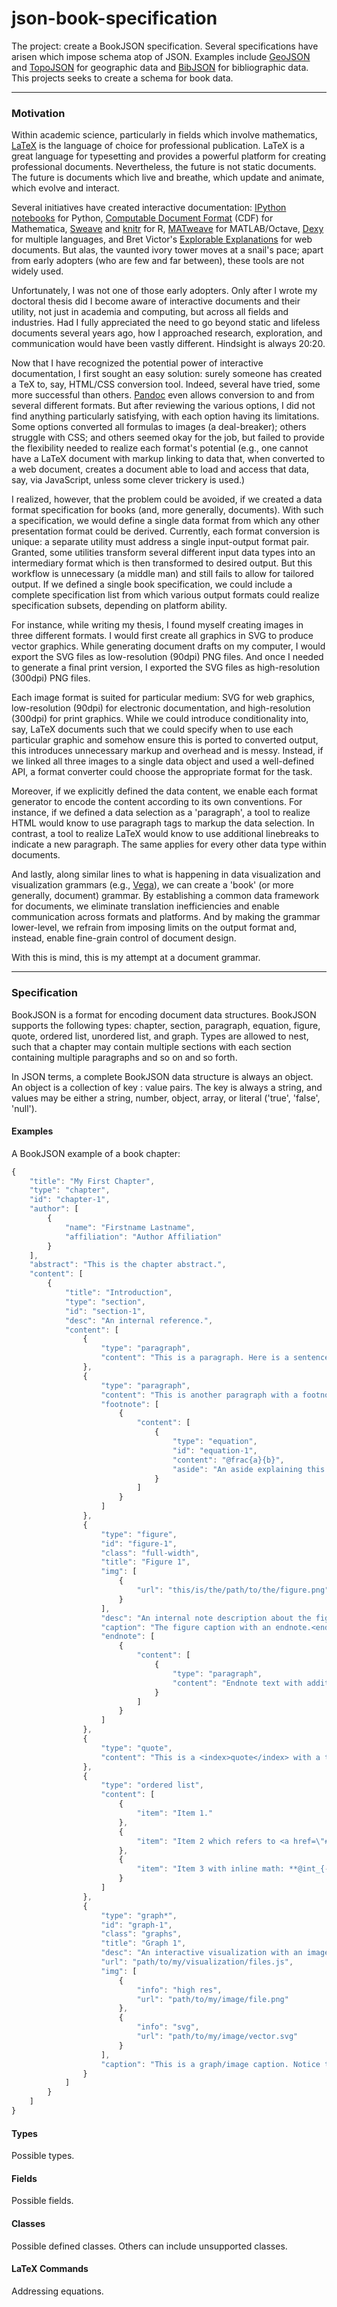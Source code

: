 json-book-specification
================

The project: create a BookJSON specification. Several specifications have arisen which impose schema atop of JSON. Examples include <a href="http://geojson.org/" target="_blank">GeoJSON</a> and <a href="https://github.com/mbostock/topojson" target="_blank">TopoJSON</a> for geographic data and <a href="http://www.bibjson.org/" target="_blank">BibJSON</a> for bibliographic data. This projects seeks to create a schema for book data.


---

### Motivation

Within academic science, particularly in fields which involve mathematics, <a href="http://www.latex-project.org/" target="_blank">LaTeX</a> is the language of choice for professional publication. LaTeX is a great language for typesetting and provides a powerful platform for creating professional documents. Nevertheless, the future is not static documents. The future is documents which live and breathe, which update and animate, which evolve and interact. 

Several initiatives have created interactive documentation: <a href="http://ipython.org/notebook.html" target="_blank">IPython notebooks</a> for Python, <a href="http://www.wolfram.com/cdf/" target="_blank">Computable Document Format</a> (CDF) for Mathematica, <a href="http://www.stat.uni-muenchen.de/~leisch/Sweave/" target="_blank">Sweave</a> and <a href="http://yihui.name/knitr/" target="_blank">knitr</a> for R, <a href="http://staffwww.dcs.shef.ac.uk/people/N.Lawrence/matweave.html" target="_blank">MATweave</a> for MATLAB/Octave, <a href="http://www.dexy.it" target="_blank">Dexy</a> for multiple languages, and Bret Victor's <a href="http://worrydream.com/ExplorableExplanations/" target="_blank">Explorable Explanations</a> for web documents. But alas, the vaunted ivory tower moves at a snail's pace; apart from early adopters (who are few and far between), these tools are not widely used. 

Unfortunately, I was not one of those early adopters. Only after I wrote my doctoral thesis did I become aware of interactive documents and their utility, not just in academia and computing, but across all fields and industries. Had I fully appreciated the need to go beyond static and lifeless documents several years ago, how I approached research, exploration, and communication would have been vastly different. Hindsight is always 20:20.

Now that I have recognized the potential power of interactive documentation, I first sought an easy solution: surely someone has created a TeX to, say, HTML/CSS conversion tool. Indeed, several have tried, some more successful than others. <a href="http://johnmacfarlane.net/pandoc/index.html" target="_blank">Pandoc</a> even allows conversion to and from several different formats. But after reviewing the various options, I did not find anything particularly satisfying, with each option having its limitations. Some options converted all formulas to images (a deal-breaker); others struggle with CSS; and others seemed okay for the job, but failed to provide the flexibility needed to realize each format's potential (e.g., one cannot have a LaTeX document with markup linking to data that, when converted to a web document, creates a document able to load and access that data, say, via JavaScript, unless some clever trickery is used.)

I realized, however, that the problem could be avoided, if we created a data format specification for books (and, more generally, documents). With such a specification, we would define a single data format from which any other presentation format could be derived. Currently, each format conversion is unique: a separate utility must address a single input-output format pair. Granted, some utilities transform several different input data types into an intermediary format which is then transformed to desired output. But this workflow is unnecessary (a middle man) and still fails to allow for tailored output. If we defined a single book specification, we could include a complete specification list from which various output formats could realize specification subsets, depending on platform ability. 

For instance, while writing my thesis, I found myself creating images in three different formats. I would first create all graphics in SVG to produce vector graphics. While generating document drafts on my computer, I would export the SVG files as low-resolution (90dpi) PNG files. And once I needed to generate a final print version, I exported the SVG files as high-resolution (300dpi) PNG files.

Each image format is suited for particular medium: SVG for web graphics, low-resolution (90dpi) for electronic documentation, and high-resolution (300dpi) for print graphics. While we could introduce conditionality into, say, LaTeX documents such that we could specify when to use each particular graphic and somehow ensure this is ported to converted output, this introduces unnecessary markup and overhead and is messy. Instead, if we linked all three images to a single data object and used a well-defined API, a format converter could choose the appropriate format for the task.

Moreover, if we explicitly defined the data content, we enable each format generator to encode the content according to its own conventions. For instance, if we defined a data selection as a 'paragraph', a tool to realize HTML would know to use paragraph tags to markup the data selection. In contrast, a tool to realize LaTeX would know to use additional linebreaks to indicate a new paragraph. The same applies for every other data type within documents.

And lastly, along similar lines to what is happening in data visualization and visualization grammars (e.g., <a href="http://trifacta.github.io/vega/" target="_blank">Vega</a>), we can create a 'book' (or more generally, document) grammar. By establishing a common data framework for documents, we eliminate translation inefficiencies and enable communication across formats and platforms. And by making the grammar lower-level, we refrain from imposing limits on the output format and, instead, enable fine-grain control of document design.

With this is mind, this is my attempt at a document grammar.



---

### Specification


BookJSON is a format for encoding document data structures. BookJSON supports the following types: chapter, section, paragraph, equation, figure, quote, ordered list, unordered list, and graph. Types are allowed to nest, such that a chapter may contain multiple sections with each section containing multiple paragraphs and so on and so forth. 

In JSON terms, a complete BookJSON data structure is always an object. An object is a collection of key : value pairs. The key is always a string, and values may be either a string, number, object, array, or literal ('true', 'false', 'null'). 


#### Examples

A BookJSON example of a book chapter:


```js
{
	"title": "My First Chapter",
	"type": "chapter",
	"id": "chapter-1",
	"author": [
		{
			"name": "Firstname Lastname",
			"affiliation": "Author Affiliation"
		}
	],
	"abstract": "This is the chapter abstract.",
	"content": [
		{
			"title": "Introduction",
			"type": "section",
			"id": "section-1",
			"desc": "An internal reference.",
			"content": [
				{
					"type": "paragraph",
					"content": "This is a paragraph. Here is a sentence with a citation <cite>AuthorYear</cite>"
				},
				{
					"type": "paragraph",
					"content": "This is another paragraph with a footnote.<footnote>"
					"footnote": [
						{
							"content": [
								{
									"type": "equation",
									"id": "equation-1",
									"content": "@frac{a}{b}",
									"aside": "An aside explaining this equation with example code: <code>var x = a/b;</code>." 
								}
							]
						}
					]
				},
				{
					"type": "figure",
					"id": "figure-1",
					"class": "full-width",
					"title": "Figure 1",
					"img": [
						{
							"url": "this/is/the/path/to/the/figure.png"
						}
					],
					"desc": "An internal note description about the figure.",
					"caption": "The figure caption with an endnote.<endnote>",
					"endnote": [
						{
							"content": [
								{
									"type": "paragraph",
									"content": "Endnote text with additional <span class=\"term\">markup</span>."
								}
							]
						}
					]
				},
				{
					"type": "quote",
					"content": "This is a <index>quote</index> with a term added to the index."
				},
				{
					"type": "ordered list",
					"content": [
						{
							"item": "Item 1."
						},
						{
							"item": "Item 2 which refers to <a href=\"#figure-1\">Figure 1</a>"
						},
						{
							"item": "Item 3 with inline math: **@int_{-@infty}^{+@infty} e^{xy} dx**."
						}
					]
				},
				{
					"type": "graph*",
					"id": "graph-1",
					"class": "graphs",
					"title": "Graph 1",
					"desc": "An interactive visualization with an image fallback.",
					"url": "path/to/my/visualization/files.js",
					"img": [
						{
							"info": "high res",
							"url": "path/to/my/image/file.png"
						},
						{
							"info": "svg",
							"url": "path/to/my/image/vector.svg"
						}
					],
					"caption": "This is a graph/image caption. Notice that the type has an asterisk: in <a href=\"http://example.com\">LaTeX<, this would refer to an un-numbered graph."
				}
			]
		}
	]
}

```




#### Types

Possible types.



#### Fields

Possible fields.


#### Classes

Possible defined classes. Others can include unsupported classes.


#### LaTeX Commands

Addressing equations.

